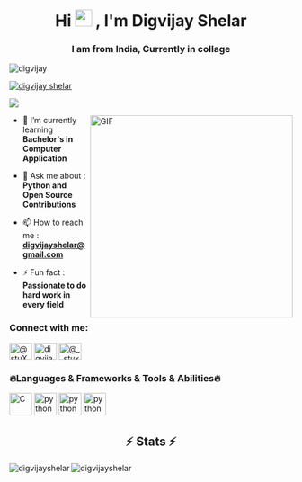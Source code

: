 <h1 align="center">Hi <img src="https://raw.githubusercontent.com/aemmadi/aemmadi/master/wave.gif" width="30px">
, I'm Digvijay Shelar</h1>
<h3 align="center">I am from India, Currently in collage</h3>

<p align="left"> <img src="https://komarev.com/ghpvc/?username=shelar1423&label=Profile%20views&color=0e75b6&style=flat" alt="digvijay" /> </p>

<p align="left"> <a href="https://github.com/ryo-ma/github-profile-trophy"><img src="https://github-profile-trophy.vercel.app/?username=shelar1423&theme=monokai" alt="digvijay shelar" /></a> </p>

<p align="left"> <a href="https://www.instagram.com/__stuxnet__/" target="blank"><img src="https://img.shields.io/badge/Instagram-E4405F?style=for-the-badge&logo=instagram&logoColor=white" /></a> </p>
<img align="right" alt="GIF" src="https://raw.githubusercontent.com/rahul-jha98/rahul-jha98/main/techstack.gif" width="360px"/>

- 🌱 I’m currently learning **Bachelor's in Computer Application**

- 💬 Ask me about : **Python and Open Source Contributions**

- 📫 How to reach me : **digvijayshelar@gmail.com**

- ⚡ Fun fact : **Passionate to do hard work in every field**

<h3 align="left">Connect with me:</h3>
<p align="left">
<a href="https://twitter.com/@stuXnet_1423" target="blank"><img align="center" src="https://raw.githubusercontent.com/rahuldkjain/github-profile-readme-generator/master/src/images/icons/Social/twitter.svg" alt="@stuXnet_1423" height="30" width="40" /></a>
<a href="https://www.linkedin.com/in/digvijay-shelar-725111234/" target="blank"><img align="center" src="https://raw.githubusercontent.com/rahuldkjain/github-profile-readme-generator/master/src/images/icons/Social/linked-in-alt.svg" alt="digvijay shelar" height="30" width="40" /></a>
<a href="https://instagram.com/@__stuxnet__" target="blank"><img align="center" src="https://raw.githubusercontent.com/rahuldkjain/github-profile-readme-generator/master/src/images/icons/Social/instagram.svg" alt="@__stuxnet__" height="30" width="40" /></a>


<h3 align="leftr">🔥Languages & Frameworks & Tools & Abilities🔥</h3>
<p align="left"> <a href="https://www.cprogramming.com/" target="_blank" rel="noreferrer"> <img src="https://raw.githubusercontent.com/jmnote/z-icons/master/svg/c.svg" alt="C" width="40" height="40"></a>  <img src="https://raw.githubusercontent.com/jmnote/z-icons/master/svg/python.svg" alt="python" width="40" height="40"/> </a>        <img src="https://raw.githubusercontent.com/jmnote/z-icons/master/svg/bash.svg" alt="python" width="40" height="40"/></a>
<img src="https://encrypted-tbn0.gstatic.com/images?q=tbn:ANd9GcQLHRXFe4C41vpY3Cm2KDkYQJZbluFNXlrQNp4_d-z2-Um7ocKWrNxMvgFJ0wi5L7msb1A&usqp=CAU" alt="python" width="40" height="40"/> </a></p>



<h2 align="center">⚡ Stats ⚡</h2>
<p><img align="left" src="https://github-readme-stats.vercel.app/api?username=shelar1423&show_icons=true&locale=en&theme=monokai" alt="digvijayshelar" /></p>
<p><img align="center" src="https://github-readme-streak-stats.herokuapp.com/?user=shelar1423&theme=monokai" alt="digvijayshelar" /></p>



